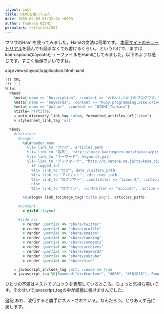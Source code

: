 ```yaml
---
layout: post
title: Hamlを使ってみた
date: 2008-09-09 01:32:24 +0900
author: Tsukasa OISHI
permalink: /articles/587
---
```


ウワサのHamlを使ってみました。Hamlの文法は簡単です。 [本家サイトのチュートリアル](http://haml.hamptoncatlin.com/tutorial/)を読んでも読まなくても書けるくらい。
というわけで、まずはkaeruspoonのlayoutsビューファイルをHamlにしてみました。以下のような感じです。すごく簡潔でいいですね。

app/views/layout/application.html.haml

```ruby
!!! XML
!!! 1.1
%html
  %head
    %meta{:name => "Description", :content => "おおいしつかさのブログです。"}
    %meta{:name => "Keywords", :content => "Ruby,programming,bike,drive,novel,book"}
    %meta{:name => "Author", :content => "OISHI Tsukasa"}
    %title= h(@title)
    = auto_discovery_link_tag :atom, formatted_articles_url("atom")
    = stylesheet_link_tag 'all'

  %body
    #container
      #header
        %ul#header_menu
          %li= link_to "ブログ", articles_path
          %li= link_to "写真", "http://image.kaeruspoon.net/tsukasa/pictures"
          %li= link_to "キーワード", keywords_path
          %li= link_to "ブックマーク", "http://b.hatena.ne.jp/tsukasa_oishi/"
          - if logged_in?
            %li= link_to "ログ", date_visiters_path
            %li= link_to "アカウント", edit_user_path
            %li= link_to "ログアウト", :controller => "account", :action => "logout"
          - else
            %li= link_to "ログイン", :controller => "account", :action => "login"

        %h1#logo= link_to(image_tag('title.png'), articles_path)

      #content
        = yield :layout

      #side_bar
        = render :partial => "share/twitter"
        = render :partial => "share/profile"
        = render :partial => "share/amazon"
        = render :partial => "share/ranking"
        = render :partial => "share/comments"
        = render :partial => "share/archives"
        = render :partial => "share/keywords"
        = render :partial => "share/youtube"
        = render :partial => "share/nico"

    = javascript_include_tag :all, :cache => true
    = javascript_tag %Q|Rounded("div#content", "#000", "#181818"); Rounded("div#side_bar", "#000", "#121212"); try{window.addEventListener("load",prettyPrint,false);}catch(e){window.attachEvent("onload",prettyPrint);}|
```

ひとつの不満はネストでブロックを表現しているところ。ちょっと気持ち悪いです。そのせいでjavascript\_tagの中が綺麗に書けませんでした。

追記
あれ、改行すると勝手にネストされている。なんだろう。とりあえず元に戻します。

